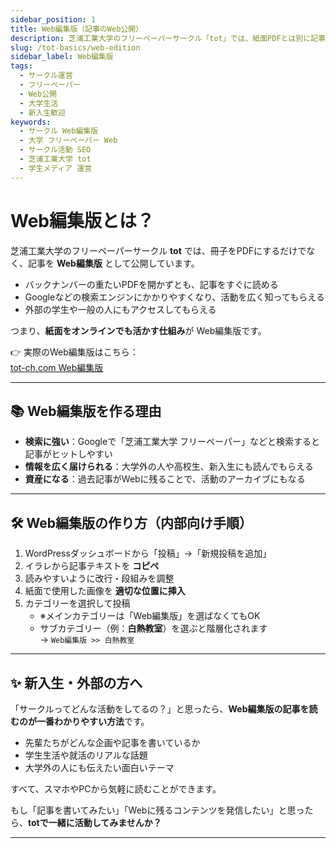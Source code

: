 ```yaml
---
sidebar_position: 1
title: Web編集版（記事のWeb公開）
description: 芝浦工業大学のフリーペーパーサークル「tot」では、紙面PDFとは別に記事をWeb編集版として公開。検索に強く、新入生や他大学にも参考になるWeb活用の工夫を紹介します。
slug: /tot-basics/web-edition
sidebar_label: Web編集版
tags:
  - サークル運営
  - フリーペーパー
  - Web公開
  - 大学生活
  - 新入生歓迎
keywords:
  - サークル Web編集版
  - 大学 フリーペーパー Web
  - サークル活動 SEO
  - 芝浦工業大学 tot
  - 学生メディア 運営
---
```


# Web編集版とは？

芝浦工業大学のフリーペーパーサークル **tot** では、冊子をPDFにするだけでなく、記事を **Web編集版** として公開しています。  

- バックナンバーの重たいPDFを開かずとも、記事をすぐに読める  
- Googleなどの検索エンジンにかかりやすくなり、活動を広く知ってもらえる  
- 外部の学生や一般の人にもアクセスしてもらえる  

つまり、**紙面をオンラインでも活かす仕組み**が Web編集版です。  

👉 実際のWeb編集版はこちら：  
[tot-ch.com Web編集版](https://tot-ch.com/?cat=3)

---

## 📚 Web編集版を作る理由
- **検索に強い**：Googleで「芝浦工業大学 フリーペーパー」などと検索すると記事がヒットしやすい  
- **情報を広く届けられる**：大学外の人や高校生、新入生にも読んでもらえる  
- **資産になる**：過去記事がWebに残ることで、活動のアーカイブにもなる  

---

## 🛠️ Web編集版の作り方（内部向け手順）
1. WordPressダッシュボードから「投稿」→「新規投稿を追加」  
2. イラレから記事テキストを **コピペ**  
3. 読みやすいように改行・段組みを調整  
4. 紙面で使用した画像を **適切な位置に挿入**  
5. カテゴリーを選択して投稿  
   - ※メインカテゴリーは「Web編集版」を選ばなくてもOK  
   - サブカテゴリー（例：**白熱教室**）を選ぶと階層化されます  
     → `Web編集版 >> 白熱教室`  

---

## ✨ 新入生・外部の方へ
「サークルってどんな活動をしてるの？」と思ったら、**Web編集版の記事を読むのが一番わかりやすい方法**です。  

- 先輩たちがどんな企画や記事を書いているか  
- 学生生活や就活のリアルな話題  
- 大学外の人にも伝えたい面白いテーマ  

すべて、スマホやPCから気軽に読むことができます。  

もし「記事を書いてみたい」「Webに残るコンテンツを発信したい」と思ったら、**totで一緒に活動してみませんか？**  

---
